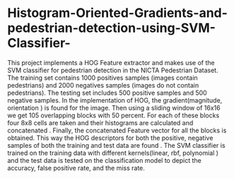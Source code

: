 # Histogram-Oriented-Gradients-and-pedestrian-detection-using-SVM-Classifier-

This project implements a HOG Feature extractor and makes use of the SVM classifier for 
pedestrian detection in the NICTA Pedestrian Dataset. The training set contains 1000 
positives samples (images contain pedestrians) and 2000 negatives samples (images do not 
contain pedestrians). The testing set includes 500 positive samples and 500 negative samples. In 
the implementation of HOG, the gradient(magnitude, orientation ) is found for the image. Then 
using a sliding window of 16x16 we get 105 overlapping blocks with 50 percent. For each of 
these blocks four 8x8 cells are taken and their histograms are calculated and concatenated . 
Finally, the concatenated Feature vector for all the blocks is obtained. This way the HOG 
descriptors for both the positive, negative samples of both the training and test data are found . 
The SVM classifier is trained on the training data with different kernels(linear, rbf, polynomial ) 
and the test data is tested on the classification model to depict the accuracy, false positive rate, 
and the miss rate. 

